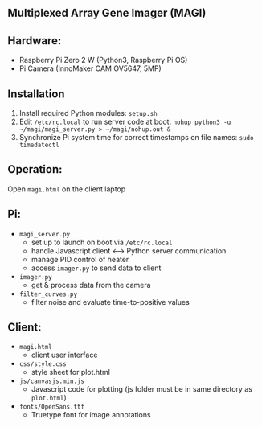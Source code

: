Multiplexed Array Gene Imager (MAGI)
-

Hardware:
-
* Raspberry Pi Zero 2 W (Python3, Raspberry Pi OS)
* Pi Camera (InnoMaker CAM OV5647, 5MP)

Installation 
-
1. Install required Python modules:
   `setup.sh`
2. Edit `/etc/rc.local` to run server code at boot:
   `nohup python3 -u ~/magi/magi_server.py > ~/magi/nohup.out &`
3. Synchronize Pi system time for correct timestamps on file names:
   `sudo timedatectl`

Operation:
-
Open `magi.html` on the client laptop

Pi:
-
* `magi_server.py`
	- set up to launch on boot via `/etc/rc.local`
	- handle Javascript client <--> Python server communication
	- manage PID control of heater
	- access `imager.py` to send data to client
* `imager.py`
	- get & process data from the camera
* `filter_curves.py`
	- filter noise and evaluate time-to-positive values

Client:
-
* `magi.html`
	- client user interface
* `css/style.css`
	- style sheet for plot.html
* `js/canvasjs.min.js`
	- Javascript code for plotting (js folder must be in same directory as `plot.html`)
* `fonts/OpenSans.ttf`
	- Truetype font for image annotations

